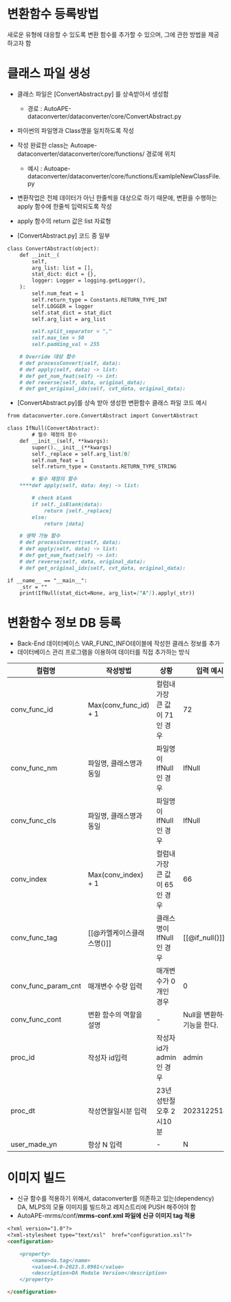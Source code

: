 # 변환함수 등록방법


새로운 유형에 대응할 수 있도록 변환 함수를 추가할 수 있으며, 그에 관한 방법을 제공하고자 함


# 클래스 파일 생성


- 클래스 파일은 [ConvertAbstract.py] 를 상속받아서 생성함
    - 경로 : AutoAPE-dataconverter/dataconverter/core/ConvertAbstract.py
- 파이썬의 파일명과 Class명을 일치하도록 작성
- 작성 완료한 class는 Autoape-dataconverter/dataconverter/core/functions/ 경로에 위치
    - 예시 : Autoape-dataconverter/dataconverter/core/functions/ExamlpleNewClassFile.py
- 변환작업은 전체 데이터가 아닌 한줄씩을 대상으로 하기 때문에, 변환을 수행하는 apply 함수에 한줄씩 입력되도록 작성
- apply 함수의 return 값은 list 자료형
    

    
- [ConvertAbstract.py] 코드 중 일부

```markdown
class ConvertAbstract(object):
    def __init__(
        self,
        arg_list: list = [],
        stat_dict: dict = {},
        logger: Logger = logging.getLogger(),
    ):
        self.num_feat = 1
        self.return_type = Constants.RETURN_TYPE_INT
        self.LOGGER = logger
        self.stat_dict = stat_dict
        self.arg_list = arg_list

        self.split_separator = ","
        self.max_len = 50
        self.padding_val = 255

	# Override 대상 함수
	# def processConvert(self, data):
	# def apply(self, data) -> list:
	# def get_num_feat(self) -> int:
	# def reverse(self, data, original_data):
	# def get_original_idx(self, cvt_data, original_data):
```


- [ConvertAbstract.py]를 상속 받아 생성한 변환함수 클래스 파일 코드 예시

```markdown
from dataconverter.core.ConvertAbstract import ConvertAbstract

class IfNull(ConvertAbstract):
		# 필수 재정의 함수
    def __init__(self, **kwargs):
        super().__init__(**kwargs)
        self._replace = self.arg_list[0]
        self.num_feat = 1
        self.return_type = Constants.RETURN_TYPE_STRING

		# 필수 재정의 함수
    ****def apply(self, data: Any) -> list:

        # check blank
        if self._isBlank(data):
            return [self._replace]
        else:
            return [data]

	# 생략 가능 함수
	# def processConvert(self, data):
	# def apply(self, data) -> list:
	# def get_num_feat(self) -> int:
	# def reverse(self, data, original_data):
	# def get_original_idx(self, cvt_data, original_data):

if __name__ == "__main__":
    _str = ""
    print(IfNull(stat_dict=None, arg_list=["A"]).apply(_str))
```

# 변환함수 정보 DB 등록



- Back-End 데이터베이스 VAR_FUNC_INFO테이블에 작성한 클래스 정보를 추가
- 데이터베이스 관리 프로그램을 이용하여 데이터를 직접 추가하는 방식

| 컬럼명 | 작성방법 | 상황 | 입력 예시 |
| --- | --- | --- | --- |
| conv_func_id | Max(conv_func_id) + 1 | 컬럼내 가장 큰 값이 71인 경우 | 72 |
| conv_func_nm | 파일명, 클래스명과 동일 | 파일명이 IfNull 인 경우 | IfNull |
| conv_func_cls | 파일명, 클래스명과 동일 | 파일명이 IfNull 인 경우 | IfNull |
| conv_index | Max(conv_index) + 1 | 컬럼내 가장 큰 값이 65인 경우 | 66 |
| conv_func_tag | [[@카멜케이스클래스명()]] | 클래스명이 IfNull 인 경우 | [[@if_null()]] |
| conv_func_param_cnt | 매개변수 수량 입력 | 매개변수가 0개인 경우 | 0 |
| conv_func_cont | 변환 함수의 역할을 설명 | - | Null을 변환하는 기능을 한다. |
| proc_id | 작성자 id입력 | 작성자 id가 admin인 경우 | admin |
| proc_dt | 작성연월일시분 입력 | 23년 성탄절 오후 2시10분 | 202312251410 |
| user_made_yn | 항상 N 입력 | - | N |

# 이미지 빌드



- 신규 함수를 적용하기 위해서, dataconverter를 의존하고 있는(dependency) DA, MLPS의 모듈 이미지를 빌드하고 레지스트리에 PUSH 해주어야 함
- AutoAPE-mrms/conf/**mrms-conf.xml 파일에 신규 이미지 tag 적용**

```markdown
<?xml version="1.0"?>
<?xml-stylesheet type="text/xsl"  href="configuration.xsl"?>
<configuration>

	<property>
		<name>da.tag</name>
		<value>4.0-2023.3.0901</value>
		<description>DA Module Version</description>
	</property>

</configuration>
```
